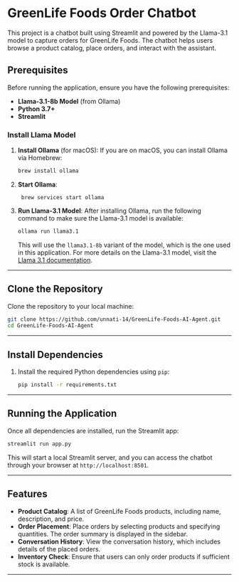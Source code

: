 # GreenLife Foods Order Chatbot

This project is a chatbot built using Streamlit and powered by the Llama-3.1 model to capture orders for GreenLife Foods. The chatbot helps users browse a product catalog, place orders, and interact with the assistant.

## Prerequisites

Before running the application, ensure you have the following prerequisites:

- **Llama-3.1-8b Model** (from Ollama)
- **Python 3.7+**
- **Streamlit**

### Install Llama Model

1. **Install Ollama** (for macOS):
   If you are on macOS, you can install Ollama via Homebrew:

   ```bash
   brew install ollama
   ```
2. **Start Ollama**:

   ```
    brew services start ollama
   ```

3. **Run Llama-3.1 Model**:
   After installing Ollama, run the following command to make sure the Llama-3.1 model is available:

   ```bash
   ollama run llama3.1
   ```

   This will use the `llama3.1-8b` variant of the model, which is the one used in this application. For more details on the Llama-3.1 model, visit the [Llama 3.1 documentation](https://ollama.com/library/llama3.1).

---

## Clone the Repository

Clone the repository to your local machine:

```bash
git clone https://github.com/unnati-14/GreenLife-Foods-AI-Agent.git
cd GreenLife-Foods-AI-Agent
```

---

## Install Dependencies

1. Install the required Python dependencies using `pip`:

   ```bash
   pip install -r requirements.txt
   ```

---

## Running the Application

Once all dependencies are installed, run the Streamlit app:

```bash
streamlit run app.py
```

This will start a local Streamlit server, and you can access the chatbot through your browser at `http://localhost:8501`.

---

## Features

- **Product Catalog**: A list of GreenLife Foods products, including name, description, and price.
- **Order Placement**: Place orders by selecting products and specifying quantities. The order summary is displayed in the sidebar.
- **Conversation History**: View the conversation history, which includes details of the placed orders.
- **Inventory Check**: Ensure that users can only order products if sufficient stock is available.
  
---
